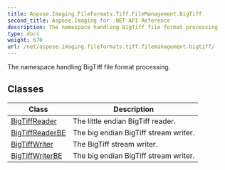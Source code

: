 ```yaml
---
title: Aspose.Imaging.FileFormats.Tiff.FileManagement.BigTiff
second_title: Aspose.Imaging for .NET API Reference
description: The namespace handling BigTiff file format processing
type: docs
weight: 670
url: /net/aspose.imaging.fileformats.tiff.filemanagement.bigtiff/
---
```

The namespace handling BigTiff file format processing.

## Classes

| Class | Description |
| --- | --- |
| [BigTiffReader](./bigtiffreader/) | The little endian BigTiff reader. |
| [BigTiffReaderBE](./bigtiffreaderbe/) | The big endian BigTiff stream writer. |
| [BigTiffWriter](./bigtiffwriter/) | The BigTiff stream writer. |
| [BigTiffWriterBE](./bigtiffwriterbe/) | The big endian BigTiff stream writer. |


